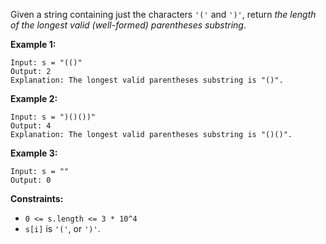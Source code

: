 Given a string containing just the characters `'('` and `')'`, return _the length of the longest valid (well-formed) parentheses
substring_.

**Example 1:**

```
Input: s = "(()"
Output: 2
Explanation: The longest valid parentheses substring is "()".
```

**Example 2:**

```
Input: s = ")()())"
Output: 4
Explanation: The longest valid parentheses substring is "()()".
```

**Example 3:**

```
Input: s = ""
Output: 0
```

**Constraints:**

- `0 <= s.length <= 3 * 10^4`
- `s[i]` is `'('`, or `')'`.
